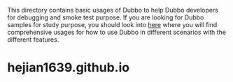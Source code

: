 This directory contains basic usages of Dubbo to help Dubbo developers for debugging and smoke test purpose. If you are looking for Dubbo samples for study purpose, you should look into [here](https://github.com/apache/incubator-dubbo-samples) where you will find comprehensive usages for how to use Dubbo in different scenarios with the different features.
# hejian1639.github.io
